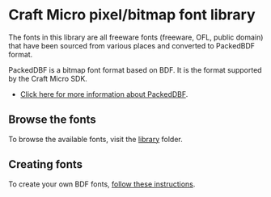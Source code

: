 # Craft Micro pixel/bitmap font library

The fonts in this library are all freeware fonts (freeware, OFL, public domain) that have been sourced from various places and converted to PackedBDF format.

PackedDBF is a bitmap font format based on BDF. It is the format supported by the Craft Micro SDK.

- [Click here for more information about PackedDBF](https://github.com/projectitis/packedbdf).

## Browse the fonts

To browse the available fonts, visit the [library](/library) folder.

## Creating fonts

To create your own BDF fonts, [follow these instructions](convert_fonts.md).
